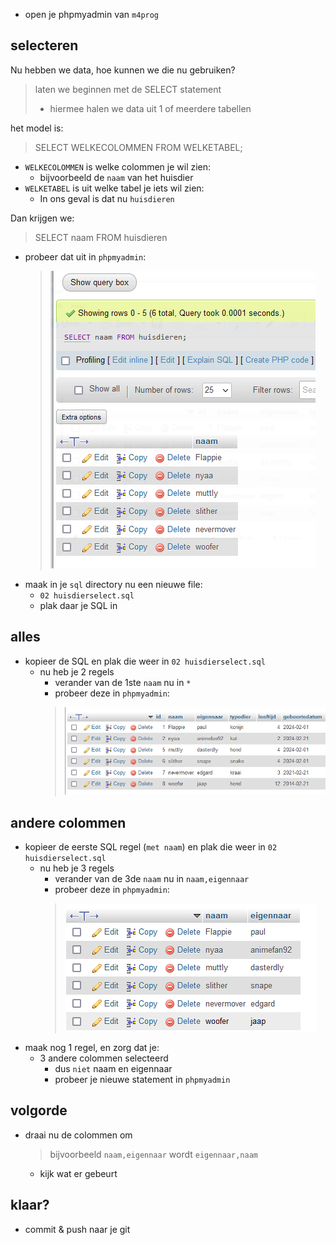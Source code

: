 

- open je phpmyadmin van `m4prog`
## selecteren

Nu hebben we data, hoe kunnen we die nu gebruiken?
> laten we beginnen met de SELECT statement
> - hiermee halen we data uit 1 of meerdere tabellen


het model is:
> SELECT WELKECOLOMMEN FROM WELKETABEL;


- `WELKECOLOMMEN` is welke colommen je wil zien:
    - bijvoorbeeld de `naam` van het huisdier
- `WELKETABEL` is uit welke tabel je iets wil zien:
    - In ons geval is dat nu `huisdieren`

Dan krijgen we:
> SELECT naam FROM huisdieren

- probeer dat uit in `phpmyadmin`:
    > ![](img/selectnaam.PNG)
- maak in je `sql` directory nu een nieuwe file:
    - `02 huisdierselect.sql`
    - plak daar je SQL in

## alles

- kopieer de SQL en plak die weer in `02 huisdierselect.sql`
    - nu heb je 2 regels
        - verander van de 1ste `naam` nu in `*`
        - probeer deze in `phpmyadmin`:
        > ![](img/selectall.PNG)

## andere colommen

- kopieer de eerste SQL regel (`met naam`) en plak die weer in `02 huisdierselect.sql`
    - nu heb je 3 regels
        - verander van de 3de `naam` nu in `naam,eigennaar`
        - probeer deze in `phpmyadmin`:
        > ![](img/selectcol.PNG)
- maak nog 1 regel, en zorg dat je:
    - 3 andere colommen selecteerd
        - dus `niet` naam en eigennaar
        - probeer je nieuwe statement in `phpmyadmin`
        
## volgorde

- draai nu de colommen om
    > bijvoorbeeld `naam,eigennaar` wordt `eigennaar,naam`
    - kijk wat er gebeurt

## klaar?

- commit & push naar je git
            